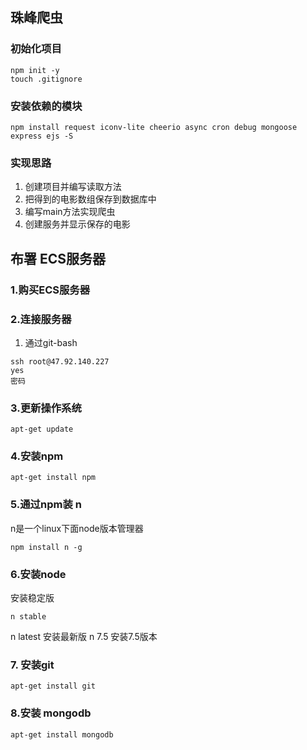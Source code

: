 ## 珠峰爬虫
### 初始化项目
```
npm init -y
touch .gitignore
```

### 安装依赖的模块
```
npm install request iconv-lite cheerio async cron debug mongoose express ejs -S
```

### 实现思路
1. 创建项目并编写读取方法
2. 把得到的电影数组保存到数据库中
3. 编写main方法实现爬虫
4. 创建服务并显示保存的电影

## 布署 ECS服务器
### 1.购买ECS服务器
### 2.连接服务器
1. 通过git-bash
```
ssh root@47.92.140.227
yes
密码
```

### 3.更新操作系统
```
apt-get update
```

### 4.安装npm
```
apt-get install npm
```

### 5.通过npm装 n
n是一个linux下面node版本管理器
```
npm install n -g
```

### 6.安装node
安装稳定版

```
n stable
```

n latest 安装最新版
n 7.5 安装7.5版本

### 7. 安装git
```
apt-get install git
```
### 8.安装 mongodb
```
apt-get install mongodb
```
